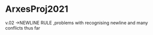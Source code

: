 # ArxesProj2021

v.02 ->NEWLINE RULE ,problems with recognising newline and many conflicts thus far
